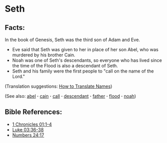 # Seth #

## Facts: ##

In the book of Genesis, Seth was the third son of Adam and Eve.

* Eve said that Seth was given to her in place of her son Abel, who was murdered by his brother Cain.
* Noah was one of Seth's descendants, so everyone who has lived since the time of the Flood is also a descendant of Seth.
* Seth and his family were the first people to "call on the name of the Lord."

(Translation suggestions: [How to Translate Names](https://git.door43.org/Door43/en-ta-translate-vol1/src/master/content/translate_names.md))

(See also: [abel](../other/abel.md) **·** [cain](../other/cain.md) **·** [call](../kt/call.md) **·** [descendant](../other/descendant.md) **·** [father](../other/father.md) **·** [flood](../other/flood.md) **·** [noah](../other/noah.md))

## Bible References: ##

* [1 Chronicles 01:1-4](https://door43.org/en/bible/notes/1ch/01/01)
* [Luke 03:36-38](https://door43.org/en/bible/notes/luk/03/36)
* [Numbers 24:17](https://door43.org/en/bible/notes/num/24/17)

